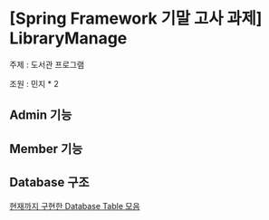 # [Spring Framework 기말 고사 과제] LibraryManage

주제 : 도서관 프로그램

조원 : 민지 * 2

## Admin 기능

## Member 기능

## Database 구조

[현재까지 구현한 Database Table 모음](./sql/databasesTable.md)
